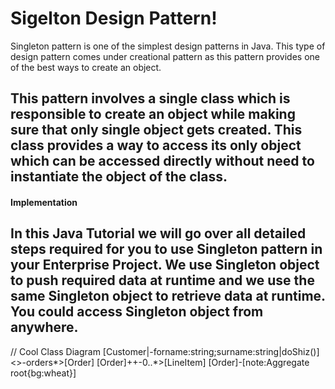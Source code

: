 Sigelton Design Pattern!
===================


Singleton pattern is one of the simplest design patterns in Java. This type of design pattern comes under creational pattern as this pattern provides one of the best ways to create an object.

This pattern involves a single class which is responsible to create an object while making sure that only single object gets created. This class provides a way to access its only object which can be accessed directly without need to instantiate the object of the class.
----------

#### <i class="icon-file"></i> Implementation

In this Java Tutorial we will go over all detailed steps required for you to use Singleton pattern in your Enterprise Project. We use Singleton object to push required data at runtime and we use the same Singleton object to retrieve data at runtime. You could access Singleton object from anywhere.
----------


// Cool Class Diagram
[Customer|-forname:string;surname:string|doShiz()]<>-orders*>[Order]
[Order]++-0..*>[LineItem]
[Order]-[note:Aggregate root{bg:wheat}]